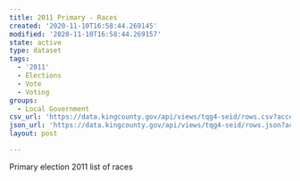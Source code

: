 ```yaml
---
title: 2011 Primary - Races
created: '2020-11-10T16:58:44.269145'
modified: '2020-11-10T16:58:44.269157'
state: active
type: dataset
tags:
  - '2011'
  - Elections
  - Vote
  - Voting
groups:
  - Local Government
csv_url: 'https://data.kingcounty.gov/api/views/tqg4-seid/rows.csv?accessType=DOWNLOAD'
json_url: 'https://data.kingcounty.gov/api/views/tqg4-seid/rows.json?accessType=DOWNLOAD'
layout: post

---
```

Primary election 2011 list of races
